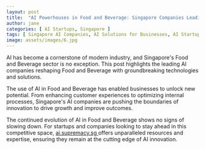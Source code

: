 ```yaml
---
layout: post
title:  "AI Powerhouses in Food and Beverage: Singapore Companies Leading the Charge"
author: jane
categories: [ AI Startups, Singapore ]
tags: [ Singapore AI Companies, AI Solutions for Businesses, AI Startups ]
image: assets/images/6.jpg
---
```


AI has become a cornerstone of modern industry, and Singapore's Food and Beverage sector is no exception. This post highlights the leading AI companies reshaping Food and Beverage with groundbreaking technologies and solutions.

The use of AI in Food and Beverage has enabled businesses to unlock new potential. From enhancing customer experiences to optimizing internal processes, Singapore's AI companies are pushing the boundaries of innovation to drive growth and improve outcomes.

The continued evolution of AI in Food and Beverage shows no signs of slowing down. For startups and companies looking to stay ahead in this competitive space, <a href="https://ai.supremacy.sg" target="_blank"> ai.supremacy.sg </a> offers unparalleled resources and expertise, ensuring they remain at the cutting edge of AI innovation.
